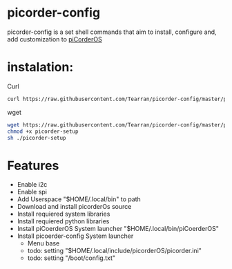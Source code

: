 # picorder-config

picorder-config is a set shell commands that aim to install, configure and, add customization to [piCorderOS](https://github.com/directive0/picorderOS)

# instalation:
Curl 
```bash 
curl https://raw.githubusercontent.com/Tearran/picorder-config/master/picorder-setup | bash 
``` 
wget
```sh 
wget https://raw.githubusercontent.com/Tearran/picorder-config/master/picorder-setup
chmod +x picorder-setup
sh ./picorder-setup
```
# Features

- Enable i2c
- Enable spi
- Add Userspace "$HOME/.local/bin" to path 
- Download and install picorderOs source
- Install requiered system libraries
- Install requiered python libraries
- Install piCoerderOS System launcher "$HOME/.local/bin/piCoerderOS"
- Install picoerder-config System launcher
  - Menu base
  - todo: setting "$HOME/.local/include/picorderOS/picorder.ini"
  - todo: setting "/boot/config.txt"
